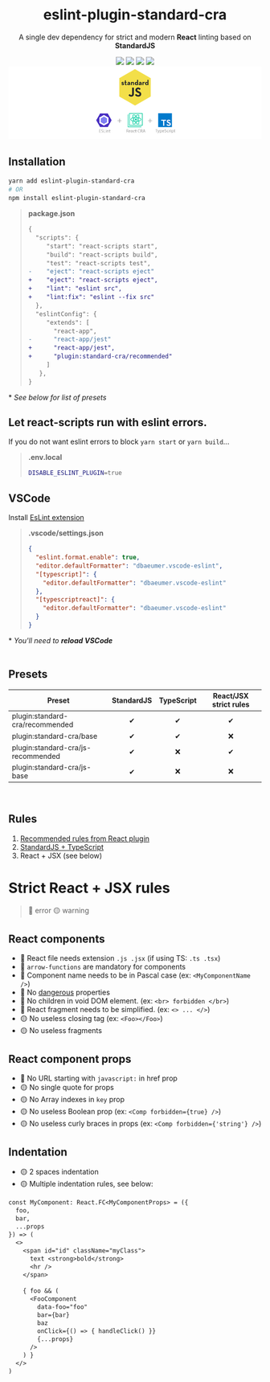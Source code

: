 <h1 style="text-align:center">eslint-plugin-standard-cra</h1>
<p style="text-align:center">A single dev dependency for strict and modern <strong>React</strong> linting based on <strong>StandardJS</strong></p>
<div style="text-align:center">
  <img src="https://img.shields.io/badge/React+JSX-YES-success">
  <img src="https://img.shields.io/badge/Typescript_Support-YES-success">
  <img src="https://img.shields.io/badge/Semi-OFF-important">
  <img src="https://img.shields.io/badge/Comma--dangle-ON-success">
</div>
<div style="text-align:center">
  <img src="./header.png" />
</div>

## Installation

```bash
yarn add eslint-plugin-standard-cra
# OR
npm install eslint-plugin-standard-cra
```

> **package.json**
> 
> ```diff
> {
>   "scripts": {
>      "start": "react-scripts start",
>      "build": "react-scripts build",
>      "test": "react-scripts test",
> -    "eject": "react-scripts eject"
> +    "eject": "react-scripts eject",
> +    "lint": "eslint src",
> +    "lint:fix": "eslint --fix src"
>   },
>   "eslintConfig": {
>      "extends": [
>        "react-app",
> -      "react-app/jest"
> +      "react-app/jest",
> +      "plugin:standard-cra/recommended"
>      ]
>    },
> }
> ```
\* *See below for list of presets*

## Let react-scripts run with eslint errors.
If you do not want eslint errors to block `yarn start` or `yarn build`...

> **.env.local**
> 
> ```bash
>DISABLE_ESLINT_PLUGIN=true
> ```

## VSCode
Install [EsLint extension](https://marketplace.visualstudio.com/items?itemName=dbaeumer.vscode-eslint)

> **.vscode/settings.json**
> 
> ```json
> {
>   "eslint.format.enable": true,
>   "editor.defaultFormatter": "dbaeumer.vscode-eslint",
>   "[typescript]": {
>     "editor.defaultFormatter": "dbaeumer.vscode-eslint"
>   },
>   "[typescriptreact]": {
>     "editor.defaultFormatter": "dbaeumer.vscode-eslint"
>   }
> }
> ```
\* *You'll need to **reload VSCode***
<br /><br />

## Presets

| Preset | StandardJS | TypeScript | React/JSX strict rules |
| --- | :-: | :-: | :-: |
| plugin:standard-cra/recommended | ✔ | ✔ | ✔ |
| plugin:standard-cra/base | ✔ | ✔ | ❌ |
| plugin:standard-cra/js-recommended | ✔ | ❌ | ✔ |
| plugin:standard-cra/js-base | ✔ | ❌ | ❌ |

<br />

## Rules

1) [Recommended rules from React plugin](https://github.com/yannickcr/eslint-plugin-react#list-of-supported-rules)
2) [StandardJS + TypeScript](https://standardjs.com/)
3) React + JSX (see below)

# Strict React + JSX rules
> 🔴 error  🟡 warning

## React components
- 🔴 React file needs extension `.js .jsx` (if using TS: `.ts .tsx`)
- 🔴 `arrow-functions` are mandatory for components
- 🔴 Component name needs to be in Pascal case (ex: `<MyComponentName />`)
- 🔴 No [dangerous](https://reactjs.org/docs/dom-elements.html)  properties
- 🔴 No children in void DOM element. (ex: `<br> forbidden </br>`)
- 🔴 React fragment needs to be simplified. (ex: `<> ... </>`)
- 🟡 No useless closing tag (ex: `<Foo></Foo>`)
- 🟡 No useless fragments

## React component props
- 🔴 No URL starting with `javascript:` in href prop
- 🟡 No single quote for props
- 🟡 No Array indexes in `key` prop
- 🟡 No useless Boolean prop (ex: `<Comp forbidden={true} />`)
- 🟡 No useless curly braces in props (ex: `<Comp forbidden={'string'} />`)

## Indentation
- 🟡 2 spaces indentation
- 🟡 Multiple indentation rules, see below:

```tsx
const MyComponent: React.FC<MyComponentProps> = ({
  foo,
  bar,
  ...props
}) => (
  <>
    <span id="id" className="myClass">
      text <strong>bold</strong>
      <hr />
    </span>

    { foo && (
      <FooComponent
        data-foo="foo"
        bar={bar}
        baz
        onClick={() => { handleClick() }}
        {...props}
      />
    ) }
  </>
)
```
